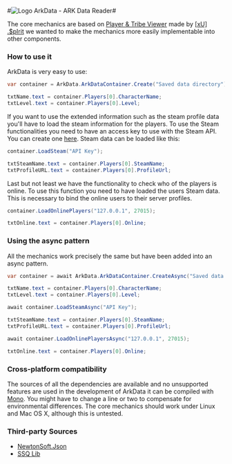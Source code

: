 #![Logo](http://web.mxcontent.network/arkdata/ArkData.png) ArkData - ARK Data Reader#

The core mechanics are based on <a href="http://steamcommunity.com/app/346110/discussions/0/594821545173979380/">Player & Tribe Viewer</a> made by <a href="http://steamcommunity.com/id/cssjunky">[xU] .$pIrit</a>
we wanted to make the mechanics more easily implementable into other components.

<h3>How to use it</h3>

ArkData is very easy to use:

```C#
var container = ArkData.ArkDataContainer.Create("Saved data directory");

txtName.text = container.Players[0].CharacterName;
txtLevel.text = container.Players[0].Level;
```

If you want to use the extended information such as the steam profile data you'll have to load the steam information for the players.
To use the Steam functionalities you need to have an access key to use with the Steam API. You can create one <a href="http://steamcommunity.com/dev/apikey">here</a>.
Steam data can be loaded like this:

```C#
container.LoadSteam("API Key");

txtSteamName.text = container.Players[0].SteamName;
txtProfileURL.text = container.Players[0].ProfileUrl;
```

Last but not least we have the functionality to check who of the players is online. To use this function you need to have loaded the users Steam data. This is necessary to bind the online users to their server profiles.

```C#
container.LoadOnlinePlayers("127.0.0.1", 27015);

txtOnline.text = container.Players[0].Online;
```

<h3>Using the async pattern</h3>

All the mechanics work precisely the same but have been added into an async pattern.

```C#
var container = await ArkData.ArkDataContainer.CreateAsync("Saved data directory");

txtName.text = container.Players[0].CharacterName;
txtLevel.text = container.Players[0].Level;

await container.LoadSteamAsync("API Key");

txtSteamName.text = container.Players[0].SteamName;
txtProfileURL.text = container.Players[0].ProfileUrl;

await container.LoadOnlinePlayersAsync("127.0.0.1", 27015);

txtOnline.text = container.Players[0].Online;
```
<h3>Cross-platform compatibility</h3>

The sources of all the dependencies are available and no unsupported features are used in the development of ArkData it can be compiled with <a href="http://www.mono-project.com/docs/about-mono/languages/csharp/">Mono</a>. You might have to change a line or two to compensate for environmental differences. The core mechanics should work under Linux and Mac OS X, although this is untested.

<h3>Third-party Sources</h3>

- <a href="https://github.com/JamesNK/Newtonsoft.Json">NewtonSoft.Json</a>
- <a href="https://code.google.com/p/ssqlib/">SSQ Lib</a>
